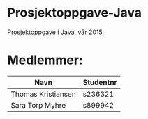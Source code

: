 # Prosjektoppgave-Java
Prosjektoppgave i Java, vår 2015

<h1>Medlemmer:</h1>

Navn              |Studentnr
------------------|---------
Thomas Kristiansen|s236321
Sara Torp Myhre   |s899942
